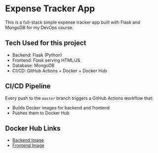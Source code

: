 # Expense Tracker App

This is a full-stack simple expense tracker app built with Flask and MongoDB for my DevOps course.

## Tech Used for this project 
- Backend: Flask (Python)
- Frontend: Flask serving HTML/JS
- Database: MongoDB
- CI/CD: GitHub Actions + Docker + Docker Hub

## CI/CD Pipeline
Every push to the `master` branch triggers a GitHub Actions workflow that:
- Builds Docker images for backend and frontend
- Pushes them to Docker Hub

## Docker Hub Links
- [Backend Image](https://hub.docker.com/r/rona03/expense-tracker-backend)
- [Frontend Image](https://hub.docker.com/r/rona03/expense-tracker-frontend)
